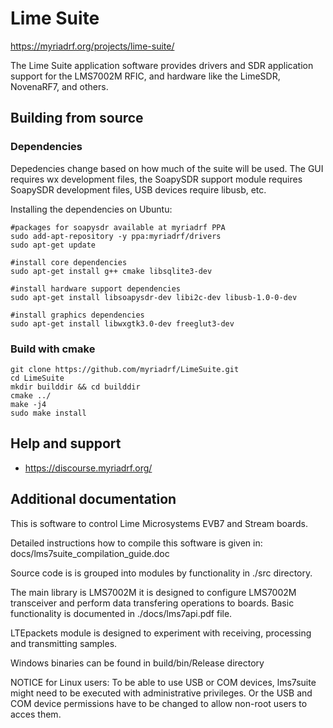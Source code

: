 # Lime Suite

https://myriadrf.org/projects/lime-suite/

The Lime Suite application software provides drivers
and SDR application support for the LMS7002M RFIC,
and hardware like the LimeSDR, NovenaRF7, and others.

## Building from source

### Dependencies

Depedencies change based on how much of the suite will be used.
The GUI requires wx development files, the SoapySDR support module
requires SoapySDR development files, USB devices require libusb, etc.

Installing the dependencies on Ubuntu:

```
#packages for soapysdr available at myriadrf PPA
sudo add-apt-repository -y ppa:myriadrf/drivers
sudo apt-get update

#install core dependencies
sudo apt-get install g++ cmake libsqlite3-dev

#install hardware support dependencies
sudo apt-get install libsoapysdr-dev libi2c-dev libusb-1.0-0-dev

#install graphics dependencies
sudo apt-get install libwxgtk3.0-dev freeglut3-dev
```

### Build with cmake

```
git clone https://github.com/myriadrf/LimeSuite.git
cd LimeSuite
mkdir builddir && cd builddir
cmake ../
make -j4
sudo make install
```

## Help and support

* https://discourse.myriadrf.org/

## Additional documentation

This is software to control Lime Microsystems EVB7 and Stream boards.

Detailed instructions how to compile this software is given in:
	docs/lms7suite_compilation_guide.doc

Source code is is grouped into modules by functionality in ./src directory.

The main library is LMS7002M it is designed to configure LMS7002M transceiver and
perform data transfering operations to boards. Basic functionality is documented
in ./docs/lms7api.pdf file.

LTEpackets module is designed to experiment with receiving, processing and 
transmitting samples.

Windows binaries can be found in build/bin/Release directory
	
NOTICE for Linux users:
	To be able to use USB or COM devices, lms7suite might need to be executed with
	administrative privileges. Or the USB and COM device permissions have to be changed
	to allow non-root users to acces them.
